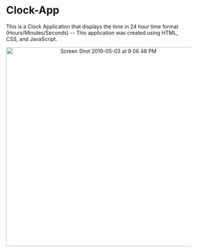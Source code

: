 # Clock-App

This is a Clock Application that displays the time in 24 hour time format (Hours/Minutes/Seconds) -- This application was created using HTML, CSS, and JavaScript. 

<p align="center">
<img width="542" alt="Screen Shot 2019-05-03 at 9 06 48 PM" src="https://user-images.githubusercontent.com/43193434/57172564-6f148700-6de7-11e9-91ff-0a021842f1c7.png">
</p>

